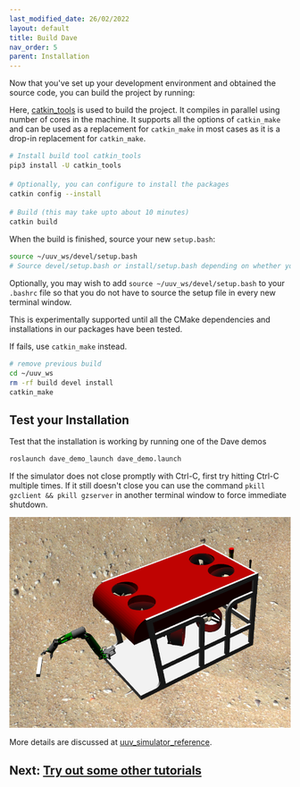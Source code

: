```yaml
---
last_modified_date: 26/02/2022
layout: default
title: Build Dave
nav_order: 5
parent: Installation
---
```


Now that you've set up your development environment and obtained the source code, you can build the project by running:

Here, [catkin_tools](https://catkin-tools.readthedocs.io/en/latest/installing.html) is used to build the project. It compiles in parallel using number of cores in the machine. It supports all the options of `catkin_make` and can be used as a replacement for `catkin_make` in most cases as it is a drop-in replacement for `catkin_make`.

```bash
# Install build tool catkin_tools
pip3 install -U catkin_tools

# Optionally, you can configure to install the packages
catkin config --install

# Build (this may take upto about 10 minutes)
catkin build
```

When the build is finished, source your new `setup.bash`:
```bash
source ~/uuv_ws/devel/setup.bash
# Source devel/setup.bash or install/setup.bash depending on whether you used the installation option
```
Optionally, you may wish to add `source ~/uuv_ws/devel/setup.bash` to your `.bashrc` file so that you do not have to source the setup file in every new terminal window.

This is experimentally supported until all the CMake dependencies and installations in our packages have been tested.

If fails, use `catkin_make` instead.
```bash
# remove previous build
cd ~/uuv_ws
rm -rf build devel install
catkin_make
```

## Test your Installation
Test that the installation is working by running one of the Dave demos
```bash
roslaunch dave_demo_launch dave_demo.launch
```
If the simulator does not close promptly with Ctrl-C, first try hitting Ctrl-C multiple times. If it still doesn't close you can use the command `pkill gzclient && pkill gzserver` in another terminal window to force immediate shutdown.

![uuv_reference_view](../images/uuv_reference_view.png)

More details are discussed at [uuv_simulator_reference](/dave.doc/contents/uuv_simulator_reference).

## Next: [Try out some other tutorials](https://field-robotics-lab.github.io/dave.doc/#tutorials-and-demonstrations)